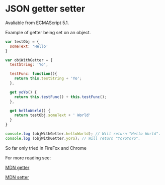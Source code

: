 # JSON getter setter

Avaliable from ECMAScript 5.1.

Example of getter being set on an object.
```javascript
var testObj = {
  someText: 'Hello'
}

var objWithGetter = {
  testString: 'Yo',

  testFunc: function(){
    return this.testString + 'Yo';
  },

  get yoYo() {
    return this.testFunc() + this.testFunc();
  },

  get helloWorld() {
    return testObj.someText + ' World'
  }
}

console.log (objWithGetter.helloWorld); // Will return "Hello World".
console.log (objWithGetter.yoYo); // Will return "YoYoYoYo".
```

So far only tried in FireFox and Chrome

For more reading see:

[MDN getter][mdn getter]

[MDN setter][mdn setter]

[mdn getter]:https://developer.mozilla.org/en-US/docs/Web/JavaScript/Reference/Functions/get#Specifications
[mdn setter]:https://developer.mozilla.org/en-US/docs/Web/JavaScript/Reference/Functions/set
